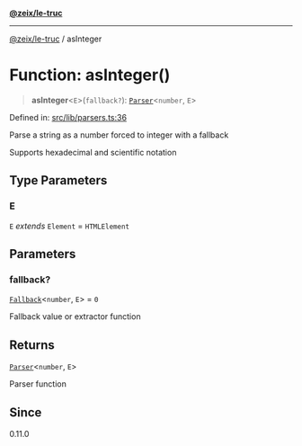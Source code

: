 [**@zeix/le-truc**](../README.md)

***

[@zeix/le-truc](../globals.md) / asInteger

# Function: asInteger()

> **asInteger**\<`E`\>(`fallback?`): [`Parser`](../type-aliases/Parser.md)\<`number`, `E`\>

Defined in: [src/lib/parsers.ts:36](https://github.com/zeixcom/ui-element/blob/824b5fcbd5a33ce95b6c2a43bfe0cce0fd18afb8/src/lib/parsers.ts#L36)

Parse a string as a number forced to integer with a fallback

Supports hexadecimal and scientific notation

## Type Parameters

### E

`E` *extends* `Element` = `HTMLElement`

## Parameters

### fallback?

[`Fallback`](../type-aliases/Fallback.md)\<`number`, `E`\> = `0`

Fallback value or extractor function

## Returns

[`Parser`](../type-aliases/Parser.md)\<`number`, `E`\>

Parser function

## Since

0.11.0
